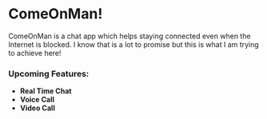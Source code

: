 # ComeOnMan!

ComeOnMan is a chat app which helps staying connected even when the Internet is blocked. I know that is a lot to promise but this is what I am trying to achieve here!

### Upcoming Features:
- **Real Time Chat**
- **Voice Call**
- **Video Call**
